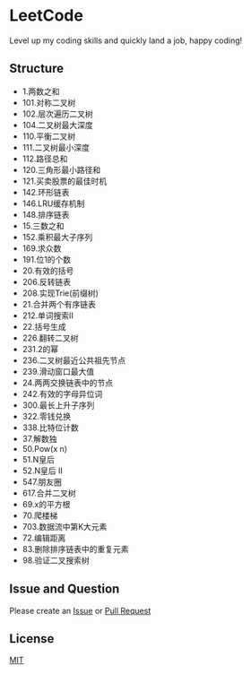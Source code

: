 # LeetCode
Level up my coding skills and quickly land a job, happy coding!

## Structure
-  1.两数之和
-  101.对称二叉树
-  102.层次遍历二叉树
-  104.二叉树最大深度
-  110.平衡二叉树
-  111.二叉树最小深度
-  112.路径总和
-  120.三角形最小路径和
-  121.买卖股票的最佳时机
-  142.环形链表
-  146.LRU缓存机制
-  148.排序链表
-  15.三数之和
-  152.乘积最大子序列
-  169.求众数
-  191.位1的个数
-  20.有效的括号
-  206.反转链表
-  208.实现Trie(前缀树)
-  21.合并两个有序链表
-  212.单词搜索II
-  22.括号生成
-  226.翻转二叉树
-  231.2的幂
-  236.二叉树最近公共祖先节点
-  239.滑动窗口最大值
-  24.两两交换链表中的节点
-  242.有效的字母异位词
-  300.最长上升子序列
-  322.零钱兑换
-  338.比特位计数
-  37.解数独
-  50.Pow(x n)
-  51.N皇后
-  52.N皇后 II
-  547.朋友圈
-  617.合并二叉树
-  69.x的平方根
-  70.爬楼梯
-  703.数据流中第K大元素
-  72.编辑距离
-  83.删除排序链表中的重复元素
-  98.验证二叉搜索树

## Issue and Question

Please create an [Issue](https://github.com/Sunny-Kid/Algorithm/issues) or [Pull Request](https://github.com/Sunny-Kid/Algorithm/pulls)

## License
[MIT](https://github.com/Sunny-Kid/LeetCode/blob/master/LICENSE)
